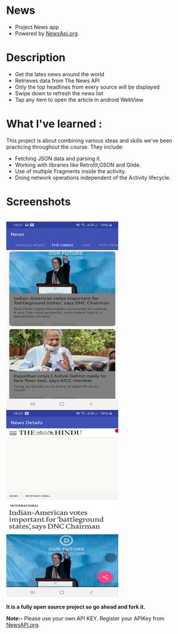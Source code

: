 # News
- Project News app
- Powered by [NewsApi.org](https://newsapi.org/).

# Description
- Get the lates news around the world 
- Retrieves data from The News API
- Only the top headlines from every source will be displayed
- Swipe down to refresh the news list
- Tap any item to open the article in android WebView

# What I've learned :
This project is about combining various ideas and skills we’ve been practicing throughout the course. They include:

- Fetching JSON data and parsing it.
- Working with libraries like Retrofit,GSON and Glide.
- Use of multiple Fragments inside the activity.
- Doing network operations independent of the Activity lifecycle.

# Screenshots
<br>  <img src="https://github.com/AnandSidd/News-master/blob/master/Screenshot_20200719-180138_News.jpg" height=500 width=300>
 <img src="https://github.com/AnandSidd/News-master/blob/master/Screenshot_20200719-180202_News.jpg" height=500 width=300></br>

**It is a fully open source project so go ahead and fork it.**

**Note:-** Please use your own API KEY. Register your APIKey from [NewsAPI.org](https://newsapi.org).
